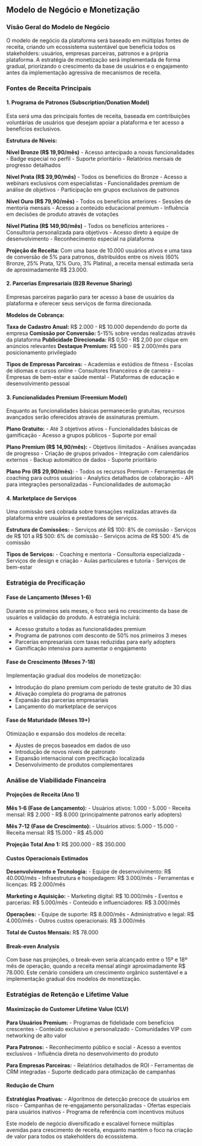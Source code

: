 ## Modelo de Negócio e Monetização

### Visão Geral do Modelo de Negócio

O modelo de negócio da plataforma será baseado em múltiplas fontes de
receita, criando um ecossistema sustentável que beneficia todos os
stakeholders: usuários, empresas parceiras, patronos e a própria
plataforma. A estratégia de monetização será implementada de forma
gradual, priorizando o crescimento da base de usuários e o engajamento
antes da implementação agressiva de mecanismos de receita.

### Fontes de Receita Principais

#### 1. Programa de Patronos (Subscription/Donation Model)

Esta será uma das principais fontes de receita, baseada em contribuições
voluntárias de usuários que desejam apoiar a plataforma e ter acesso a
benefícios exclusivos.

**Estrutura de Níveis:**

**Nível Bronze (R\$ 19,90/mês)** - Acesso antecipado a novas
funcionalidades - Badge especial no perfil - Suporte prioritário -
Relatórios mensais de progresso detalhados

**Nível Prata (R\$ 39,90/mês)** - Todos os benefícios do Bronze - Acesso
a webinars exclusivos com especialistas - Funcionalidades premium de
análise de objetivos - Participação em grupos exclusivos de patronos

**Nível Ouro (R\$ 79,90/mês)** - Todos os benefícios anteriores -
Sessões de mentoria mensais - Acesso a conteúdo educacional premium -
Influência em decisões de produto através de votações

**Nível Platina (R\$ 149,90/mês)** - Todos os benefícios anteriores -
Consultoria personalizada para objetivos - Acesso direto à equipe de
desenvolvimento - Reconhecimento especial na plataforma

**Projeção de Receita:** Com uma base de 10.000 usuários ativos e uma
taxa de conversão de 5% para patronos, distribuídos entre os níveis (60%
Bronze, 25% Prata, 12% Ouro, 3% Platina), a receita mensal estimada
seria de aproximadamente R\$ 23.000.

#### 2. Parcerias Empresariais (B2B Revenue Sharing)

Empresas parceiras pagarão para ter acesso à base de usuários da
plataforma e oferecer seus serviços de forma direcionada.

**Modelos de Cobrança:**

**Taxa de Cadastro Anual:** R\$ 2.000 - R\$ 10.000 dependendo do porte
da empresa **Comissão por Conversão:** 5-15% sobre vendas realizadas
através da plataforma **Publicidade Direcionada:** R\$ 0,50 - R\$ 2,00
por clique em anúncios relevantes **Destaque Premium:** R\$ 500 - R\$
2.000/mês para posicionamento privilegiado

**Tipos de Empresas Parceiras:** - Academias e estúdios de fitness -
Escolas de idiomas e cursos online - Consultores financeiros e de
carreira - Empresas de bem-estar e saúde mental - Plataformas de
educação e desenvolvimento pessoal

#### 3. Funcionalidades Premium (Freemium Model)

Enquanto as funcionalidades básicas permanecerão gratuitas, recursos
avançados serão oferecidos através de assinaturas premium.

**Plano Gratuito:** - Até 3 objetivos ativos - Funcionalidades básicas
de gamificação - Acesso a grupos públicos - Suporte por email

**Plano Premium (R\$ 14,90/mês):** - Objetivos ilimitados - Análises
avançadas de progresso - Criação de grupos privados - Integração com
calendários externos - Backup automático de dados - Suporte prioritário

**Plano Pro (R\$ 29,90/mês):** - Todos os recursos Premium - Ferramentas
de coaching para outros usuários - Analytics detalhados de colaboração -
API para integrações personalizadas - Funcionalidades de automação

#### 4. Marketplace de Serviços

Uma comissão será cobrada sobre transações realizadas através da
plataforma entre usuários e prestadores de serviços.

**Estrutura de Comissões:** - Serviços até R\$ 100: 8% de comissão -
Serviços de R\$ 101 a R\$ 500: 6% de comissão - Serviços acima de R\$
500: 4% de comissão

**Tipos de Serviços:** - Coaching e mentoria - Consultoria
especializada - Serviços de design e criação - Aulas particulares e
tutoria - Serviços de bem-estar

### Estratégia de Precificação

#### Fase de Lançamento (Meses 1-6)

Durante os primeiros seis meses, o foco será no crescimento da base de
usuários e validação do produto. A estratégia incluirá:

-   Acesso gratuito a todas as funcionalidades premium
-   Programa de patronos com desconto de 50% nos primeiros 3 meses
-   Parcerias empresariais com taxas reduzidas para early adopters
-   Gamificação intensiva para aumentar o engajamento

#### Fase de Crescimento (Meses 7-18)

Implementação gradual dos modelos de monetização:

-   Introdução do plano premium com período de teste gratuito de 30 dias
-   Ativação completa do programa de patronos
-   Expansão das parcerias empresariais
-   Lançamento do marketplace de serviços

#### Fase de Maturidade (Meses 19+)

Otimização e expansão dos modelos de receita:

-   Ajustes de preços baseados em dados de uso
-   Introdução de novos níveis de patronato
-   Expansão internacional com precificação localizada
-   Desenvolvimento de produtos complementares

### Análise de Viabilidade Financeira

#### Projeções de Receita (Ano 1)

**Mês 1-6 (Fase de Lançamento):** - Usuários ativos: 1.000 - 5.000 -
Receita mensal: R\$ 2.000 - R\$ 8.000 (principalmente patronos early
adopters)

**Mês 7-12 (Fase de Crescimento):** - Usuários ativos: 5.000 - 15.000 -
Receita mensal: R\$ 15.000 - R\$ 45.000

**Projeção Total Ano 1:** R\$ 200.000 - R\$ 350.000

#### Custos Operacionais Estimados

**Desenvolvimento e Tecnologia:** - Equipe de desenvolvimento: R\$
40.000/mês - Infraestrutura e hospedagem: R\$ 3.000/mês - Ferramentas e
licenças: R\$ 2.000/mês

**Marketing e Aquisição:** - Marketing digital: R\$ 10.000/mês - Eventos
e parcerias: R\$ 5.000/mês - Conteúdo e influenciadores: R\$ 3.000/mês

**Operações:** - Equipe de suporte: R\$ 8.000/mês - Administrativo e
legal: R\$ 4.000/mês - Outros custos operacionais: R\$ 3.000/mês

**Total de Custos Mensais:** R\$ 78.000

#### Break-even Analysis

Com base nas projeções, o break-even seria alcançado entre o 15º e 18º
mês de operação, quando a receita mensal atingir aproximadamente R\$
78.000. Este cenário considera um crescimento orgânico sustentável e a
implementação gradual dos modelos de monetização.

### Estratégias de Retenção e Lifetime Value

#### Maximização do Customer Lifetime Value (CLV)

**Para Usuários Premium:** - Programas de fidelidade com benefícios
crescentes - Conteúdo exclusivo e personalizado - Comunidades VIP com
networking de alto valor

**Para Patronos:** - Reconhecimento público e social - Acesso a eventos
exclusivos - Influência direta no desenvolvimento do produto

**Para Empresas Parceiras:** - Relatórios detalhados de ROI -
Ferramentas de CRM integradas - Suporte dedicado para otimização de
campanhas

#### Redução de Churn

**Estratégias Proativas:** - Algoritmos de detecção precoce de usuários
em risco - Campanhas de re-engajamento personalizadas - Ofertas
especiais para usuários inativos - Programa de referência com incentivos
mútuos

Este modelo de negócio diversificado e escalável fornece múltiplas
avenidas para crescimento de receita, enquanto mantém o foco na criação
de valor para todos os stakeholders do ecossistema.
